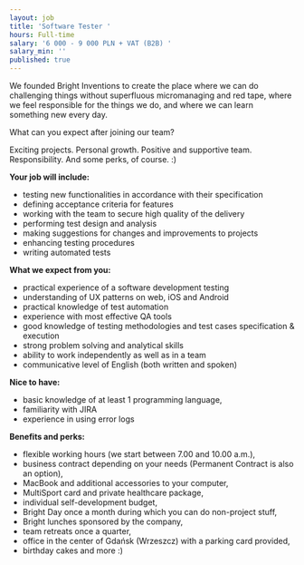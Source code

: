 ```yaml
---
layout: job
title: 'Software Tester '
hours: Full-time
salary: '6 000 - 9 000 PLN + VAT (B2B) '
salary_min: ''
published: true
---
```

We founded Bright Inventions to create the place where we can do challenging things without superfluous micromanaging and red tape, where we feel responsible for the things we do, and where we can learn something new every day. 

What can you expect after joining our team?

Exciting projects. Personal growth. Positive and supportive team. Responsibility. And some perks, of course. :)

**Your job will include:**

* testing new functionalities in accordance with their specification
* defining acceptance criteria for features
* working with the team to secure high quality of the delivery
* performing test design and analysis
* making suggestions for changes and improvements to projects
* enhancing testing procedures
* writing automated tests

**What we expect from you:**

* practical experience of a software development testing
* understanding of UX patterns on web, iOS and Android 
* practical knowledge of test automation 
* experience with most effective QA tools 
* good knowledge of testing methodologies and test cases specification & execution
* strong problem solving and analytical skills
* ability to work independently as well as in a team
* communicative level of English (both written and spoken) 

**Nice to have:** 

* basic knowledge of at least 1 programming language,
* familiarity with JIRA 
* experience in using error logs

**Benefits and perks:**

* flexible working hours (we start between 7.00 and 10.00 a.m.),
* business contract depending on your needs (Permanent Contract is also an option),
* MacBook and additional accessories to your computer,
* MultiSport card and private healthcare package,
* individual self-development budget,
* Bright Day once a month during which you can do non-project stuff,
* Bright lunches sponsored by the company,
* team retreats once a quarter,
* office in the center of Gdańsk (Wrzeszcz) with a parking card provided,
* birthday cakes and more :)
